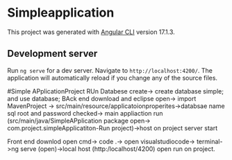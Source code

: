 # Simpleapplication

This project was generated with [Angular CLI](https://github.com/angular/angular-cli) version 17.1.3.

## Development server

Run `ng serve` for a dev server. Navigate to `http://localhost:4200/`. The application will automatically reload if you change any of the source files.


#Simple APplicationProject RUn
Databese create-> create database simple; and use database;
BAck end download and eclipse open-> import MavenProject -> src/main/resource/applicatoionproperites->databsae name sql root and password checked-> main appliaction run (src/main/java/SimpleAPplication package open-> com.project.simpleApplicatiton-Run project)->host on project server start

Front end downlod open cmd-> code .-> open visualstudiocode-> terminal->ng serve (open)->local host (http:/localhost/4200) open run on project.
